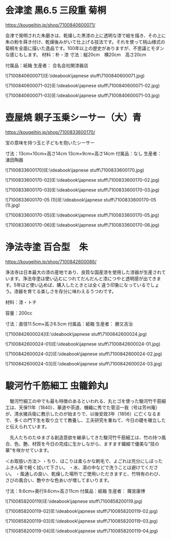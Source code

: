 # 会津塗 黒6.5 三段重 菊桐

https://kougeihin.jp/shop/7100840600071/

会津で発明された朱磨きは、乾燥した黒漆の上に透明な漆で絵を描き、その上に朱の粉を蒔き付け、乾燥後みがいて仕上げる技法です。それを使って桃山様式の菊桐を全面に描いた逸品です。100年以上の歴史がありますが、不思議とモダンな感じもします。 材料：朴・漆
寸法：縦20cm　横20cm　高さ20cm

付属品：紙箱
生産者： 合名会社関漆器店

![7100840600071](E:\ideabook\japnese stuff\7100840600071.jpg)

![7100840600071-02](E:\ideabook\japnese stuff\7100840600071-02.jpg)

![7100840600071-03](E:\ideabook\japnese stuff\7100840600071-03.jpg)



# 壺屋焼 親子玉乗シーサー（大）青 #

https://kougeihin.jp/shop/7100833600170/

宝の意味を持つ玉と子どもを抱いたシーサー

寸法：13cm×10cm×高さ14cm 13cm×9cm×高さ14cm
付属品：なし
生産者： 湧田陶器

![7100833600170](E:\ideabook\japnese stuff\7100833600170.jpg)

![7100833600170-02](E:\ideabook\japnese stuff\7100833600170-02.jpg)

![7100833600170-03](E:\ideabook\japnese stuff\7100833600170-03.jpg)

![7100833600170-05 (1)](E:\ideabook\japnese stuff\7100833600170-05 (1).jpg)

![7100833600170-05](E:\ideabook\japnese stuff\7100833600170-05.jpg)

![7100833600170-06](E:\ideabook\japnese stuff\7100833600170-06.jpg)



# 浄法寺塗 百合型　朱

https://kougeihin.jp/shop/7100842600086/

浄法寺は日本最大の漆の産地であり、良質な国産漆を使用した漆器が生産されています。浄法寺塗は使い込むにつれてだんだんと漆につやと透明感が出てきます。5年ほど使い込めば、購入したときとは全く違う印象になっているでしょう。漆器を育てる楽しさを存分に味わえるうつわです。

材料：漆・トチ

容量：200cc

寸法：直径11.5cm×高さ6.5cm
付属品：紙箱
生産者： 勝又吉治

![7100842600024](E:\ideabook\japnese stuff\7100842600024.jpg)

![7100842600024-01](E:\ideabook\japnese stuff\7100842600024-01.jpg)

![7100842600024-02](E:\ideabook\japnese stuff\7100842600024-02.jpg)

![7100842600024-03](E:\ideabook\japnese stuff\7100842600024-03.jpg)



# 駿河竹千筋細工 虫籠鈴丸Ⅰ

　駿河竹細工の中でも最も特徴のあるといわれる、丸ヒゴを使った駿河竹千筋細工は、天保11年（1840）、華道や茶道、機織に秀でた菅沼一我（号は芳州庵）が、清水猪兵衛に教示したのが始まりで、以後安政3年（1856）に亡くなるまで、多くの門下生を取り立てて教養し、工夫研究を重ねて、今日の礎を確立したと伝えられています。

　先人たちのたゆまざる創造意欲を継承してきた駿河竹千筋細工は、竹の持つ風合、色、艶、材質を今日の完成に生かしながら、ますます繊細で優美な”技の華”を咲かせています。

＜お取扱い方法＞
・ちり、ほこりは柔らかな刷毛で、よごれは充分にしぼったふきん等で軽く拭いて下さい。
・水、湯の中などで洗うことは避けてください。
・風通しの良い、乾燥した場所でご使用いただきますと、竹特有のわび、さびの風合い、艶やかな色あいが増してまいります。

寸法：9.6cm×奥行9.6cm×高さ11cm
付属品：紙箱
生産者： 篠宮康博

![7100858200119](E:\ideabook\japnese stuff\7100858200119.jpg)

![7100858200119-02](E:\ideabook\japnese stuff\7100858200119-02.jpg)

![7100858200119-03](E:\ideabook\japnese stuff\7100858200119-03.jpg)

![7100858200119-04](E:\ideabook\japnese stuff\7100858200119-04.jpg)